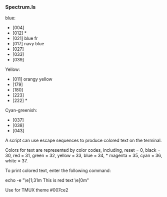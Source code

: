 ### Spectrum.ls
blue:
- [004]
- [012] *
- [021] blue fr
- [017] navy blue
- [027]
- [033]
- [039]


Yellow:
- [011] orangy yellow
- [179]
- [180]
- [223]
- [222] *

Cyan-greenish:
- [037]
- [038]
- [043]


A script can use escape sequences to produce colored text on the terminal.

Colors for text are represented by color codes, including, reset = 0,
black = 30, 
red = 31, 
green = 32, 
yellow = 33, 
blue = 34, *
magenta = 35, 
cyan = 36, 
white = 37.

To print colored text, enter the following command:

echo -e "\e[1;31m This is red text \e[0m"


Use for TMUX theme #007ce2
